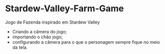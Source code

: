 # Stardew-Valley-Farm-Game
Jogo de Fazenda inspirado em Stardew Valley

- Criando a câmera do jogo;
- importando o chão jogo;
- configurando a câmera para o que o personagem sempre fique no meio da tela.
